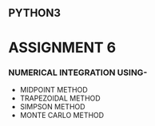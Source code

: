 ## PYTHON3
# ASSIGNMENT 6
### NUMERICAL INTEGRATION USING-
* MIDPOINT METHOD
* TRAPEZOIDAL METHOD
* SIMPSON METHOD
* MONTE CARLO METHOD 